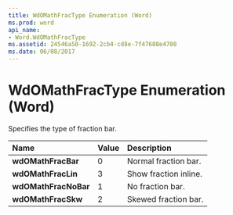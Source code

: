 ```yaml
---
title: WdOMathFracType Enumeration (Word)
ms.prod: word
api_name:
- Word.WdOMathFracType
ms.assetid: 24546a50-1692-2cb4-cd8e-7f47688e4708
ms.date: 06/08/2017
---
```



# WdOMathFracType Enumeration (Word)

Specifies the type of fraction bar.



|**Name**|**Value**|**Description**|
|:-----|:-----|:-----|
| **wdOMathFracBar**|0|Normal fraction bar.|
| **wdOMathFracLin**|3|Show fraction inline.|
| **wdOMathFracNoBar**|1|No fraction bar.|
| **wdOMathFracSkw**|2|Skewed fraction bar.|


